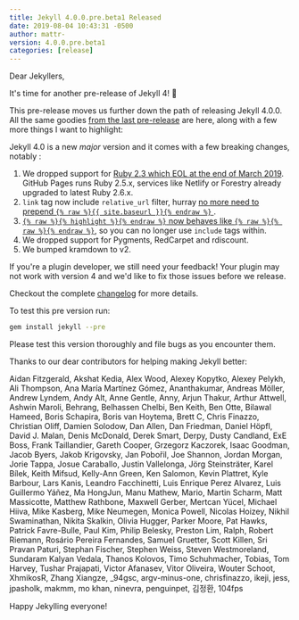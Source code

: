 ```yaml
---
title: Jekyll 4.0.0.pre.beta1 Released
date: 2019-08-04 10:43:31 -0500
author: mattr-
version: 4.0.0.pre.beta1
categories: [release]
---
```


Dear Jekyllers,

It's time for another pre-release of Jekyll 4! 🎉

This pre-release moves us further down the path of releasing Jekyll 4.0.0. All the same goodies [from the last pre-release](/news/2019/03/18/jekyll-4-0-0-pre-alpha1-released/) are here, along with a few more things I want to highlight:

Jekyll 4.0 is a new *major* version and it comes with a few breaking changes, notably :

1. We dropped support for [Ruby 2.3 which EOL at the end of March 2019](https://www.ruby-lang.org/en/downloads/).
   GitHub Pages runs Ruby 2.5.x, services like Netlify or Forestry already upgraded to latest Ruby 2.6.x.
2. `link` tag now include `relative_url` filter, hurray [no more need to prepend `{% raw %}{{ site.baseurl }}{% endraw %}` ](https://github.com/jekyll/jekyll/pull/6727).
3. [`{% raw %}{% highlight %}{% endraw %}` now behaves like `{% raw %}{% raw %}{% endraw %}`](https://github.com/jekyll/jekyll/pull/6821), so you can no longer use `include` tags within.
4. We dropped support for Pygments, RedCarpet and rdiscount.
5. We bumped kramdown to v2.

If you're a plugin developer, we still need your feedback! Your plugin may not work with version 4 and we'd like to fix those issues before we release.

Checkout the complete [changelog](https://github.com/jekyll/jekyll/releases/tag/v4.0.0.pre.beta1) for more details.

To test this pre version run:

```sh
gem install jekyll --pre
```

Please test this version thoroughly and file bugs as you encounter them.

Thanks to our dear contributors for helping making Jekyll better:

Aidan Fitzgerald, Akshat Kedia, Alex Wood, Alexey Kopytko, Alexey Pelykh, Ali Thompson, Ana María Martínez Gómez, Ananthakumar, Andreas Möller, Andrew Lyndem, Andy Alt, Anne Gentle, Anny, Arjun Thakur, Arthur Attwell, Ashwin Maroli, Behrang, Belhassen Chelbi, Ben Keith, Ben Otte, Bilawal Hameed, Boris Schapira, Boris van Hoytema, Brett C, Chris Finazzo, Christian Oliff, Damien Solodow, Dan Allen, Dan Friedman, Daniel Höpfl, David J. Malan, Denis McDonald, Derek Smart, Derpy, Dusty Candland, ExE Boss, Frank Taillandier, Gareth Cooper, Grzegorz Kaczorek, Isaac Goodman, Jacob Byers, Jakob Krigovsky, Jan Pobořil, Joe Shannon, Jordan Morgan, Jorie Tappa, Josue Caraballo, Justin Vallelonga, Jörg Steinsträter, Karel Bílek, Keith Mifsud, Kelly-Ann Green, Ken Salomon, Kevin Plattret, Kyle Barbour, Lars Kanis, Leandro Facchinetti, Luis Enrique Perez Alvarez, Luis Guillermo Yáñez, Ma HongJun, Manu Mathew, Mario, Martin Scharm, Matt Massicotte, Matthew Rathbone, Maxwell Gerber, Mertcan Yücel, Michael Hiiva, Mike Kasberg, Mike Neumegen, Monica Powell, Nicolas Hoizey, Nikhil Swaminathan, Nikita Skalkin, Olivia Hugger, Parker Moore, Pat Hawks, Patrick Favre-Bulle, Paul Kim, Philip Belesky, Preston Lim, Ralph, Robert Riemann, Rosário Pereira Fernandes, Samuel Gruetter, Scott Killen, Sri Pravan Paturi, Stephan Fischer, Stephen Weiss, Steven Westmoreland, Sundaram Kalyan Vedala, Thanos Kolovos, Timo Schuhmacher, Tobias, Tom Harvey, Tushar Prajapati, Victor Afanasev, Vitor Oliveira, Wouter Schoot, XhmikosR, Zhang Xiangze, _94gsc, argv-minus-one, chrisfinazzo, ikeji, jess, jpasholk, makmm, mo khan, ninevra, penguinpet, 김정환, 104fps

Happy Jekylling everyone!
